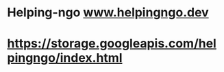 # Helping-ngo www.helpingngo.dev 
# https://storage.googleapis.com/helpingngo/index.html
              
